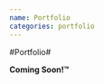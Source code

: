 ```yaml
---
name: Portfolio
categories: portfolio
---
```


#Portfolio#

**Coming Soon!™**

<!--
**Portfolio Website**
| 2015

**2D Turn-Based Strategy Game**
| 2015

**2D Tile Map Editor**
| 2011-2012

**Academic CLP Attendance Database**
| 2011
-->
